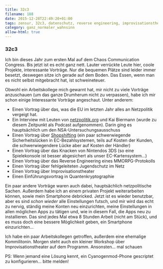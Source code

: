```yaml
---
title: 32c3
filename: 188
date: 2015-12-28T22:49:20+01:00
tags: zensur, 32c3, datenschutz, reverse engineering, improvisationstheater
category: ganz_normaler_wahnsinn
allow-html: true
---
```

### 32c3
<p>Ich bin dieses Jahr zum ersten Mal auf dem Chaos Communication Congress. Bis jetzt ist es echt ganz nett. Lauter verrückte Leute hier, coole Projekte, interessante Vorträge. Nur die bequemen Plätze sind leider immer besetzt, deswegen sitze ich gerade auf dem Boden. Das Essen, wenn man es nicht selbst mitgebracht hat, ist schweineteuer.</p>
<p>Obwohl ein Arbeitskollege mich gewarnt hat, mir nicht zu viele Vorträge anzuschauen (um das ganze Drumherum nicht zu verpassen), habe ich mir schon einige Interessante Vorträge angeschaut. Unter anderem:
</p><ul>
<li>Einen Vortrag über das, was die EU im letzten Jahr alles an Netzpolitik vergeigt hat.</li>
<li>Ein Interview mit Leuten von <a href="https://netzpolitik.org">netzpolitik.org</a> und Kai Biermann (wurde zu diesem Zeitpunkt als Podcast aufgenommen). Darin ging es hauptsächlich um den NSA-Untersuchungsausschuss</li>
<li>Einen Vortrag über <a href="http://www.heise.de/security/meldung/Shopshifting-Sicherheitsforscher-decken-Luecken-beim-elektronischen-Bezahlen-auf-3052165.html">Shopshifting</a> (ein paar schwerwiegende Sicherheitslücken in EC-Bezahlsystemen, teils auf Kosten der Kunden, die schwerwiegendere Lücke aber auf Kosten der Händler)</li>
<li>Einen Vortrag über das Knacken von Nintendos 3DS (so eine Spielekonsole ist besser abgesichert als unser EC-Kartensystem...)
</li><li>Einen Vortrag über das Reverse Engineering eines MMORPG-Protokolls</li>
<li>Einen Vortrag über fehlgeleiteten Jugendschutz im Netz</li>
<li>Einen Vortrag über Improvisationstheater</li>
<li>Einen Einführungsvortrag in Quantenkryptographie</li>
</ul><p></p>
<p>
Ein paar andere Vorträge waren auch dabei, hauptsächlich netzpolitische Sachen. Außerdem habe ich an einem privaten Projekt weiterarbeiten können, sowie mein Smartphone debricked. Jetzt ist es wieder benutzbar, aber es sind <em>schon wieder</em> alle Einstellungen futsch, und mir wird das echt zu nervig, ständig meine Konten neu einzurichten, meine Einstellungen in allen möglichen Apps zu tätigen und, wie in diesem Fall, die Apps neu zu installieren. Das sind jedes Mal etwa 8 Stunden Arbeit (nicht am Stück), und es muss doch eine bessere Möglichkeit geben, ein Smartphone einzurichten...</p>
<p>Ich habe ein paar Arbeitskollegen getroffen, außerdem eine ehemalige Kommilitonin. Morgen steht auch ein kleiner Workshop über Improvisationstheater auf dem Programm. Ansonsten... mal schauen</p>
<p>PS: Wenn jemand eine Lösung kennt, ein Cyanogenmod-Phone gescriptet zu konfigurieren... bitte melden!</p>
